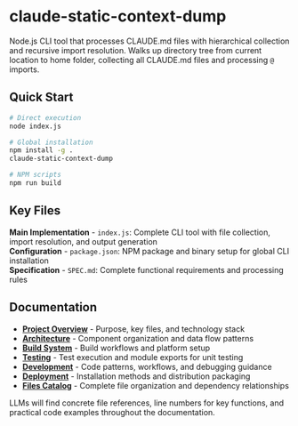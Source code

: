 <!-- Generated: 2025-07-12 20:30:00 UTC -->

# claude-static-context-dump

Node.js CLI tool that processes CLAUDE.md files with hierarchical collection and recursive import resolution. Walks up directory tree from current location to home folder, collecting all CLAUDE.md files and processing `@` imports.

## Quick Start

```bash
# Direct execution
node index.js

# Global installation
npm install -g .
claude-static-context-dump

# NPM scripts  
npm run build
```

## Key Files

**Main Implementation** - `index.js`: Complete CLI tool with file collection, import resolution, and output generation  
**Configuration** - `package.json`: NPM package and binary setup for global CLI installation  
**Specification** - `SPEC.md`: Complete functional requirements and processing rules

## Documentation

- **[Project Overview](docs/project-overview.md)** - Purpose, key files, and technology stack
- **[Architecture](docs/architecture.md)** - Component organization and data flow patterns  
- **[Build System](docs/build-system.md)** - Build workflows and platform setup
- **[Testing](docs/testing.md)** - Test execution and module exports for unit testing
- **[Development](docs/development.md)** - Code patterns, workflows, and debugging guidance
- **[Deployment](docs/deployment.md)** - Installation methods and distribution packaging
- **[Files Catalog](docs/files.md)** - Complete file organization and dependency relationships

LLMs will find concrete file references, line numbers for key functions, and practical code examples throughout the documentation.
